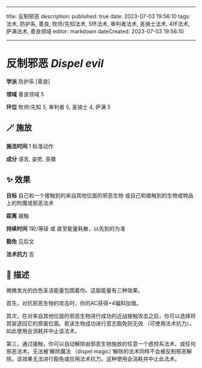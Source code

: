 
---
title: 反制邪恶
description: 
published: true
date: 2023-07-03 19:56:10
tags: 法术, 防护系, 善良, 牧师/先知法术, 5环法术, 审判者法术, 圣骑士法术, 4环法术, 萨满法术, 善良领域
editor: markdown
dateCreated: 2023-07-03 19:56:10

---

# **反制邪恶** *Dispel evil*

**学派** 防护系 \[善良\] 

**领域** 善良领域 5

**环位** 牧师/先知 5, 审判者 5, 圣骑士 4, 萨满 5

## 🪄 施放

**施法时间** 1 标准动作

**成分** 语言, 姿势, 圣徽

## ✨ 效果 

**目标** 自己和一个接触到的来自其他位面的邪恶生物 或自己和接触到的生物或物品上的附魔或邪恶法术 

**距离** 接触  

**持续时间** 1轮/等级 或 直至能量耗散，以先到的为准 

**豁免** 见后文

**法术抗力** 否

## 📖 描述

微微发光的白色圣洁能量包围着你。这股能量有三种效果。

首先，对抗邪恶生物的攻击时，你的AC获得+4偏斜加值。

其次，在对来自其他位面的邪恶生物进行成功的近战接触攻击之后，你可以选择将其驱逐回它的原属位面。若该生物成功进行意志豁免则无效 （可使用法术抗力）。如此使用会消耗并中止该法术。

第三，通过接触，你可以自动解除由邪恶生物施放的任意一个惑控系法术、或任何邪恶法术。无法被‘解除魔法 （dispel magic）’解除的法术同样不会被反制邪恶解除。该效果无法进行豁免或应用法术抗力。这种使用会消耗并中止此法术。
    